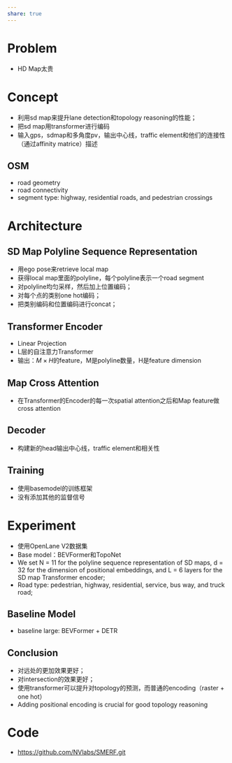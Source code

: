 ```yaml
---
share: true
---
```


# Problem

- HD Map太贵

# Concept

- 利用sd map来提升lane detection和topology reasoning的性能；
- 把sd map用transformer进行编码
- 输入gps，sdmap和多角度pv，输出中心线，traffic element和他们的连接性（通过affinity matrice）描述

## OSM
- road geometry
- road connectivity
- segment type: highway, residential roads, and pedestrian crossings

# Architecture

## SD Map Polyline Sequence Representation

- 用ego pose来retrieve local map
- 获得local map里面的polyline，每个polyline表示一个road segment
- 对polyline均匀采样，然后加上位置编码；
- 对每个点的类别one hot编码；
- 把类别编码和位置编码进行concat；

## Transformer Encoder

- Linear Projection
- L层的自注意力Transformer
- 输出：$M \times H$的feature，M是polyline数量，H是feature dimension

## Map Cross Attention

- 在Transformer的Encoder的每一次spatial attention之后和Map feature做cross attention

## Decoder

- 构建新的head输出中心线，traffic element和相关性

## Training

- 使用basemodel的训练框架
- 没有添加其他的监督信号


# Experiment

- 使用OpenLane V2数据集
- Base model：BEVFormer和TopoNet
- We set N = 11 for the polyline sequence representation of SD maps, d = 32 for the dimension of positional embeddings, and L = 6 layers for the SD map Transformer encoder;
- Road type: pedestrian, highway, residential, service, bus way, and truck road;

## Baseline Model

- baseline large: BEVFormer + DETR

## Conclusion

- 对远处的更加效果更好；
- 对intersection的效果更好；
- 使用transformer可以提升对topology的预测，而普通的encoding（raster + one hot）
-  Adding positional encoding is crucial for good topology reasoning

# Code

- https://github.com/NVlabs/SMERF.git